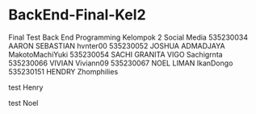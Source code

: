 # BackEnd-Final-Kel2
Final Test Back End Programming
Kelompok 2 Social Media
535230034   AARON SEBASTIAN      hvnter00
535230052   JOSHUA ADMADJAYA     MakotoMachiYuki
535230054   SACHI GRANITA VIGO   Sachigrnta
535230066   VIVIAN               Viviann09
535230067   NOEL LIMAN           IkanDongo
535230151   HENDRY               Zhomphilies

test Henry

test Noel
